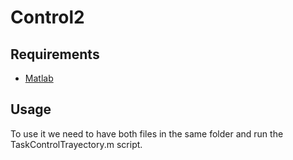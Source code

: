 # Control2

## Requirements
* [Matlab](https://www.mathworks.com/products/matlab.html)

## Usage
To use it we need to have both files in the same folder and run the TaskControlTrayectory.m
script.
